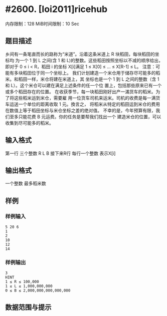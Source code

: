 # #2600. [Ioi2011]ricehub

内存限制：128 MiB时间限制：10 Sec

## 题目描述

乡间有一条笔直而长的路称为&ldquo;米道&rdquo;。沿着这条米道上 R 块稻田，每块稻田的坐标均
为一个 1 到 L 之间(含 1 和 L)的整数。这些稻田按照坐标以不减的顺序给出，即对于 0 &le; i <
R，稻田 i 的坐标 X[i]满足 1 &le; X[0] &le; ... &le; X[R-1] &le; L。 
注意：可能有多块稻田位于同一个坐标上。 
我们计划建造一个米仓用于储存尽可能多的稻米。和稻田一样，米仓将建在米道上，其
坐标也是一个 1 到 L 之间的整数（含 1 和 L）。这个米仓可以建在满足上述条件的任一个位
置上，包括那些原来已有一个或多个稻田存在的位置。 
在收获季节，每一块稻田刚好出产一滿货车的稻米。为了将这些稻米运到米仓，需要雇
用一位货车司机来运米。司机的收费是每一满货车运送一个单位的距离收取 1 元。換言之，
将稻米从特定的稻田运到米仓的费用在数值上等于稻田坐标与米仓坐标之差的绝对值。 
不幸的是，今年预算有限，我们至多只能花费 B 元运费。你的任务是要帮我们找出一个
建造米仓的位置，可以收集到尽可能多的稻米。 

## 输入格式

第一行 三个整数 R L B
接下来R行 每行一个整数 表示X[i]

## 输出格式


一个整数 最多稻米数

## 样例

### 样例输入

    
    
    5 20 6
    1
    2
    10
    12
    14
    
    

### 样例输出

    
    
    3
    HINT
    1 ≤ R ≤ 100,000  
    1 ≤ L ≤ 1,000,000,000 
    0 ≤ B ≤ 2,000,000,000,000,000 
    

## 数据范围与提示
